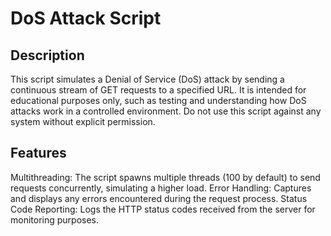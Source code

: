 DoS Attack Script
====================
Description
-----------
This script simulates a Denial of Service (DoS) attack by sending a continuous stream of GET requests to a specified URL. It is intended for educational purposes only, such as testing and understanding how DoS attacks work in a controlled environment. Do not use this script against any system without explicit permission.

Features
----------
Multithreading: The script spawns multiple threads (100 by default) to send requests concurrently, simulating a higher load.
Error Handling: Captures and displays any errors encountered during the request process.
Status Code Reporting: Logs the HTTP status codes received from the server for monitoring purposes.

